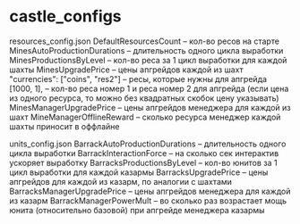 # castle_configs

resources_config.json
DefaultResourcesCount – кол-во ресов на старте
MinesAutoProductionDurations – длительность одного цикла выработки
MinesProductionsByLevel – кол-во реса за 1 цикл выработки для каждой шахты
MinesUpgradePrice – цены апгрейдов каждой из шахт
	"currencies": ["coins", "res2"] – ресы, которые нужны для апгрейда
	[1000, 1], – кол-во реса номер 1 и реса номер 2 для апгрейда
	(если цена из одного ресурса, то можно без квадратных скобок цену указывать)
MinesManagerUpgradePrice – цены апгрейдов менеджера для каждой из шахт
MineManagerOfflineReward – сколько ресурса менеджер каждой шахты приносит в оффлайне

units_config.json
BarrackAutoProductionDurations – длительность одного цикла выработки
BarrackInteractionForce – на сколько сек интерактив ускоряет выработку
BarracksProductionsByLevel – кол-во юнитов за 1 цикл выработки для каждой казармы
BarracksUpgradePrice – цены апгрейдов для каждой из казарм, по аналогии с шахтами
BarracksManagerUpgradePrice – цены апгрейдов менеджера для каждой из казарм
BarrackManagerPowerMult – во сколько раз возрастает мощь юнита (относительно базовой) при апгрейде менеджера казармы
